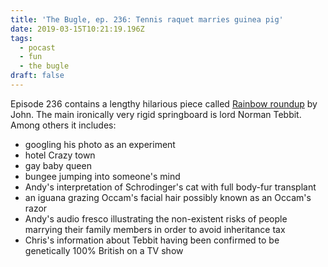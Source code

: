 ```yaml
---
title: 'The Bugle, ep. 236: Tennis raquet marries guinea pig'
date: 2019-03-15T10:21:19.196Z
tags:
  - pocast
  - fun
  - the bugle
draft: false
---
```

Episode 236 contains a lengthy hilarious piece called [Rainbow roundup](https://soundcloud.com/the-bugle/bugle-236-tennis-racquet#t=6:14) by John. The main ironically very rigid springboard is lord Norman Tebbit. Among others it includes:

- googling his photo as an experiment
- hotel Crazy town
- gay baby queen
- bungee jumping into someone's mind
- Andy's interpretation of Schrodinger's cat with full body-fur transplant
- an iguana grazing Occam's facial hair possibly known as an Occam's razor
- Andy's audio fresco illustrating the non-existent risks of people marrying their family members in order to avoid inheritance tax
- Chris's information about Tebbit having been confirmed to be genetically 100% British on a TV show

